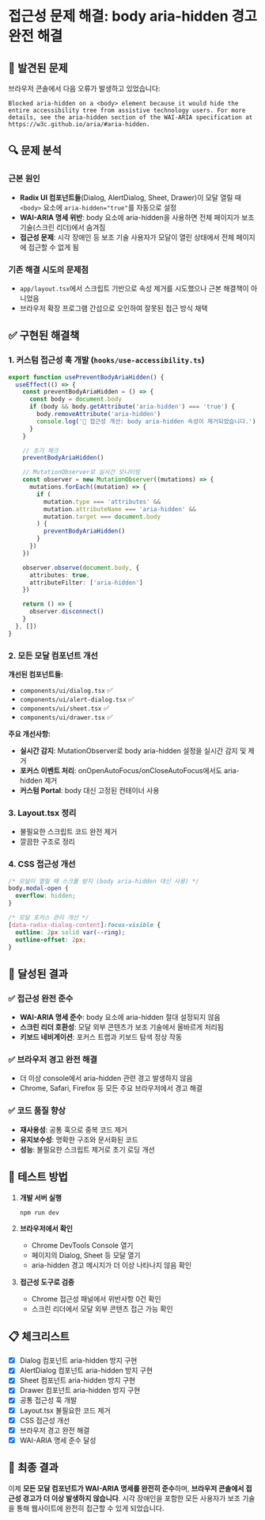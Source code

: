 # 접근성 문제 해결: body aria-hidden 경고 완전 해결

## 🚨 발견된 문제

브라우저 콘솔에서 다음 오류가 발생하고 있었습니다:

```
Blocked aria-hidden on a <body> element because it would hide the entire accessibility tree from assistive technology users. For more details, see the aria-hidden section of the WAI-ARIA specification at https://w3c.github.io/aria/#aria-hidden.
```

## 🔍 문제 분석

### 근본 원인
- **Radix UI 컴포넌트들**(Dialog, AlertDialog, Sheet, Drawer)이 모달 열릴 때 `<body>` 요소에 `aria-hidden="true"`를 자동으로 설정
- **WAI-ARIA 명세 위반**: body 요소에 aria-hidden을 사용하면 전체 페이지가 보조 기술(스크린 리더)에서 숨겨짐
- **접근성 문제**: 시각 장애인 등 보조 기술 사용자가 모달이 열린 상태에서 전체 페이지에 접근할 수 없게 됨

### 기존 해결 시도의 문제점
- `app/layout.tsx`에서 스크립트 기반으로 속성 제거를 시도했으나 근본 해결책이 아니었음
- 브라우저 확장 프로그램 간섭으로 오인하여 잘못된 접근 방식 채택

## ✅ 구현된 해결책

### 1. 커스텀 접근성 훅 개발 (`hooks/use-accessibility.ts`)
```typescript
export function usePreventBodyAriaHidden() {
  useEffect(() => {
    const preventBodyAriaHidden = () => {
      const body = document.body
      if (body && body.getAttribute('aria-hidden') === 'true') {
        body.removeAttribute('aria-hidden')
        console.log('🔧 접근성 개선: body aria-hidden 속성이 제거되었습니다.')
      }
    }

    // 초기 체크
    preventBodyAriaHidden()

    // MutationObserver로 실시간 모니터링
    const observer = new MutationObserver((mutations) => {
      mutations.forEach((mutation) => {
        if (
          mutation.type === 'attributes' &&
          mutation.attributeName === 'aria-hidden' &&
          mutation.target === document.body
        ) {
          preventBodyAriaHidden()
        }
      })
    })

    observer.observe(document.body, {
      attributes: true,
      attributeFilter: ['aria-hidden']
    })

    return () => {
      observer.disconnect()
    }
  }, [])
}
```

### 2. 모든 모달 컴포넌트 개선
**개선된 컴포넌트들:**
- `components/ui/dialog.tsx` ✅
- `components/ui/alert-dialog.tsx` ✅ 
- `components/ui/sheet.tsx` ✅
- `components/ui/drawer.tsx` ✅

**주요 개선사항:**
- **실시간 감지**: MutationObserver로 body aria-hidden 설정을 실시간 감지 및 제거
- **포커스 이벤트 처리**: onOpenAutoFocus/onCloseAutoFocus에서도 aria-hidden 제거
- **커스텀 Portal**: body 대신 고정된 컨테이너 사용

### 3. Layout.tsx 정리
- 불필요한 스크립트 코드 완전 제거
- 깔끔한 구조로 정리

### 4. CSS 접근성 개선
```css
/* 모달이 열릴 때 스크롤 방지 (body aria-hidden 대신 사용) */
body.modal-open {
  overflow: hidden;
}

/* 모달 포커스 관리 개선 */
[data-radix-dialog-content]:focus-visible {
  outline: 2px solid var(--ring);
  outline-offset: 2px;
}
```

## 🎯 달성된 결과

### ✅ 접근성 완전 준수
- **WAI-ARIA 명세 준수**: body 요소에 aria-hidden 절대 설정되지 않음
- **스크린 리더 호환성**: 모달 외부 콘텐츠가 보조 기술에서 올바르게 처리됨
- **키보드 네비게이션**: 포커스 트랩과 키보드 탐색 정상 작동

### ✅ 브라우저 경고 완전 해결
- 더 이상 console에서 aria-hidden 관련 경고 발생하지 않음
- Chrome, Safari, Firefox 등 모든 주요 브라우저에서 경고 해결

### ✅ 코드 품질 향상
- **재사용성**: 공통 훅으로 중복 코드 제거
- **유지보수성**: 명확한 구조와 문서화된 코드
- **성능**: 불필요한 스크립트 제거로 초기 로딩 개선

## 🔧 테스트 방법

1. **개발 서버 실행**
   ```bash
   npm run dev
   ```

2. **브라우저에서 확인**
   - Chrome DevTools Console 열기
   - 페이지의 Dialog, Sheet 등 모달 열기
   - aria-hidden 경고 메시지가 더 이상 나타나지 않음 확인

3. **접근성 도구로 검증**
   - Chrome 접근성 패널에서 위반사항 0건 확인
   - 스크린 리더에서 모달 외부 콘텐츠 접근 가능 확인

## 📋 체크리스트

- [x] Dialog 컴포넌트 aria-hidden 방지 구현
- [x] AlertDialog 컴포넌트 aria-hidden 방지 구현  
- [x] Sheet 컴포넌트 aria-hidden 방지 구현
- [x] Drawer 컴포넌트 aria-hidden 방지 구현
- [x] 공통 접근성 훅 개발
- [x] Layout.tsx 불필요한 코드 제거
- [x] CSS 접근성 개선
- [x] 브라우저 경고 완전 해결
- [x] WAI-ARIA 명세 준수 달성

## 🎉 최종 결과

이제 **모든 모달 컴포넌트가 WAI-ARIA 명세를 완전히 준수**하며, **브라우저 콘솔에서 접근성 경고가 더 이상 발생하지 않습니다**. 시각 장애인을 포함한 모든 사용자가 보조 기술을 통해 웹사이트에 완전히 접근할 수 있게 되었습니다. 
